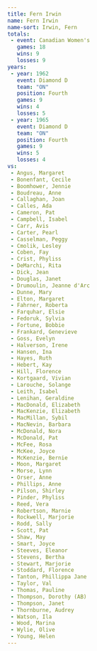 ```yaml
---
title: Fern Irwin
name: Fern Irwin
name-sort: Irwin, Fern
totals:
 - event: Canadian Women's
   games: 18
   wins: 9
   losses: 9
years:
 - year: 1962
   event: Diamond D
   team: "ON"
   position: Fourth
   games: 9
   wins: 4
   losses: 5
 - year: 1965
   event: Diamond D
   team: "ON"
   position: Fourth
   games: 9
   wins: 5
   losses: 4
vs:
 - Angus, Margaret
 - Bonenfant, Cecile
 - Boomhower, Jennie
 - Boudreau, Anne
 - Callaghan, Joan
 - Calles, Ada
 - Cameron, Pat
 - Campbell, Isabel
 - Carr, Avis
 - Carter, Pearl
 - Casselman, Peggy
 - Cmolik, Lesley
 - Coben, Fay
 - Crist, Phyliss
 - DeMarchi, Rita
 - Dick, Jean
 - Douglas, Janet
 - Drumoulin, Jeanne d'Arc
 - Dunne, Mary
 - Elton, Margaret
 - Fahrner, Roberta
 - Farquhar, Elsie
 - Fedoruk, Sylvia
 - Fortune, Bobbie
 - Frankard, Genevieve
 - Goss, Evelyn
 - Halverson, Irene
 - Hansen, Ina
 - Hayes, Ruth
 - Hebert, Kay
 - Hill, Florence
 - Kortgaard, Vivian
 - Larouche, Solange
 - Leith, Isabel
 - Lenihan, Geraldine
 - MacDonald, Elizabeth
 - MacKenzie, Elizabeth
 - MacMillan, Sybil
 - MacNevin, Barbara
 - McDonald, Nora
 - McDonald, Pat
 - McFee, Rosa
 - McKee, Joyce
 - McKenzie, Bernie
 - Moon, Margaret
 - Morse, Lynn
 - Orser, Anne
 - Phillips, Anne
 - Pilson, Shirley
 - Pinder, Phyliss
 - Reed, Vera
 - Robertson, Marnie
 - Rockwell, Marjorie
 - Rodd, Sally
 - Scott, Pat
 - Shaw, May
 - Smart, Joyce
 - Steeves, Eleanor
 - Stevens, Bertha
 - Stewart, Marjorie
 - Stoddard, Florence
 - Tanton, Phillippa Jane
 - Taylor, Val
 - Thomas, Pauline
 - Thompson, Dorothy (AB)
 - Thompson, Janet
 - Thornburne, Audrey
 - Watson, Ila
 - Wood, Marina
 - Wylie, Olive
 - Young, Helen
---
```

